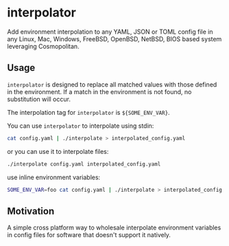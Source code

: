 # interpolator

Add environment interpolation to any YAML, JSON or TOML config file in any
Linux, Mac, Windows, FreeBSD, OpenBSD, NetBSD, BIOS based system leveraging
Cosmopolitan.

## Usage

`interpolator` is designed to replace all matched values with those
defined in the environment. If a match in the environment is not found, no
substitution will occur.

The interpolation tag for `interpolator` is `${SOME_ENV_VAR}`.

You can use `interpolator` to interpolate using stdin:

```sh
cat config.yaml | ./interpolate > interpolated_config.yaml
```

or you can use it to interpolate files:

```sh
./interpolate config.yaml interpolated_config.yaml
```

use inline environment variables:

```sh
SOME_ENV_VAR=foo cat config.yaml | ./interpolate > interpolated_config.yaml
```

## Motivation

A simple cross platform way to wholesale interpolate environment variables
in config files for software that doesn't support it natively.
